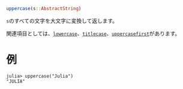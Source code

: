 ```julia
uppercase(s::AbstractString)
```

`s`のすべての文字を大文字に変換して返します。

関連項目としては、[`lowercase`](@ref)、[`titlecase`](@ref)、[`uppercasefirst`](@ref)があります。

# 例

```jldoctest
julia> uppercase("Julia")
"JULIA"
```
